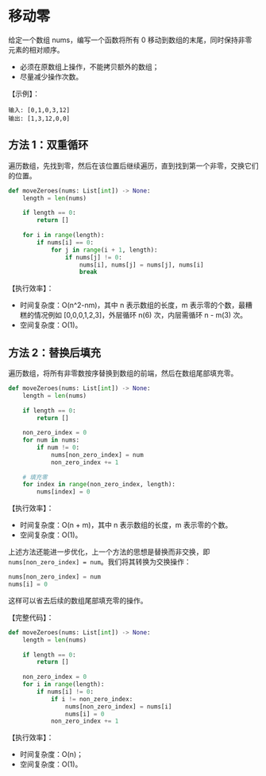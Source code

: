 # 移动零
给定一个数组 nums，编写一个函数将所有 0 移动到数组的末尾，同时保持非零元素的相对顺序。
- 必须在原数组上操作，不能拷贝额外的数组；
- 尽量减少操作次数。

【示例】：
```
输入: [0,1,0,3,12]
输出: [1,3,12,0,0]
```

## 方法 1：双重循环
遍历数组，先找到零，然后在该位置后继续遍历，直到找到第一个非零，交换它们的位置。
```python
def moveZeroes(nums: List[int]) -> None:
    length = len(nums)
        
    if length == 0:
        return []
        
    for i in range(length):
        if nums[i] == 0:
            for j in range(i + 1, length):
                if nums[j] != 0:
                    nums[i], nums[j] = nums[j], nums[i]
                    break

```

【执行效率】：
- 时间复杂度：O(n^2-nm)，其中 n 表示数组的长度，m 表示零的个数，最糟糕的情况例如 [0,0,0,1,2,3]，外层循环 n(6) 次，内层需循环 n - m(3) 次。
- 空间复杂度：O(1)。

## 方法 2：替换后填充
遍历数组，将所有非零数按序替换到数组的前端，然后在数组尾部填充零。
```python
def moveZeroes(nums: List[int]) -> None:
    length = len(nums)
        
    if length == 0:
        return []
        
    non_zero_index = 0
    for num in nums:
        if num != 0:
            nums[non_zero_index] = num
            non_zero_index += 1
        
    # 填充零
    for index in range(non_zero_index, length):
        nums[index] = 0

```

【执行效率】：
- 时间复杂度：O(n + m)，其中 n 表示数组的长度，m 表示零的个数。
- 空间复杂度：O(1)。

上述方法还能进一步优化，上一个方法的思想是替换而非交换，即 `nums[non_zero_index] = num`。我们将其转换为交换操作：
```python
nums[non_zero_index] = num
nums[i] = 0
```

这样可以省去后续的数组尾部填充零的操作。

【完整代码】：
```python
def moveZeroes(nums: List[int]) -> None:
    length = len(nums)
        
    if length == 0:
        return []
        
    non_zero_index = 0
    for i in range(length):
        if nums[i] != 0:
            if i != non_zero_index:
                nums[non_zero_index] = nums[i]
                nums[i] = 0
            non_zero_index += 1

```

【执行效率】：
- 时间复杂度：O(n)；
- 空间复杂度：O(1)。
